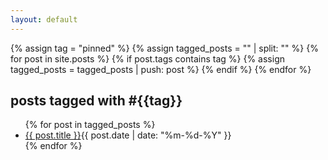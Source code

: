```yaml
---
layout: default
---
```


{% assign tag = "pinned" %}
{% assign tagged_posts = "" | split: "" %}
{% for post in site.posts %}
  {% if post.tags contains tag %}
    {% assign tagged_posts = tagged_posts | push: post %}
  {% endif %}
{% endfor %}


<section class="posts">
<h1>posts tagged with #<span class="accent">{{tag}}</span></h1>
<ul>
{% for post in tagged_posts %}
<li><a class="post" href="{{ post.url }}">{{ post.title }}</a><time datetime="{{ post.date | date_to_xmlschema }}">{{ post.date | date: "%m-%d-%Y" }}</time></li>
{% endfor %}
</ul>
</section>

